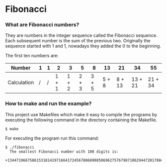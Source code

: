 # Fibonacci

### What are Fibonacci numbers?
They are numbers in the integer sequence called the Fibonacci sequence.
Each subsequent number is the sum of the previous two. Originally the sequence started with 1 and 1, nowadays they added the 0 to the beginning.

The first ten numbers are:

Number | 1 | 1 | 2 | 3 | 5 | 8 | 13 | 21 | 34 | 55
------ | --- | --- | --- | --- | --- | --- | --- | --- | --- | ---
Calculation | / | / | 1 + 1 | 1 + 2 | 2 + 3 | 3 + 5 | 5 + 8 | 8 + 13 | 13 + 21 | 21 + 34

### How to make and run the example?
This project use Makefiles which make it easy to compile the programs by executing the following command in the directory containing the Makefile.

```Shell
$ make
```
For executing the program run this command:

```Shell
$ ./fibonacci
  The smallest Fibonacci number with 100 digits is: 
  +1344719667586153181419716641724567886890850696275767987106294472017884974410332069524504824747437757
```
